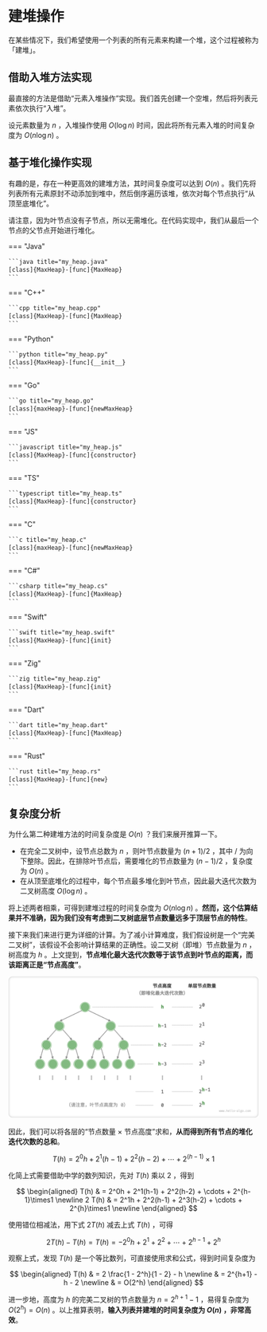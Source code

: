 # 建堆操作

在某些情况下，我们希望使用一个列表的所有元素来构建一个堆，这个过程被称为「建堆」。

## 借助入堆方法实现

最直接的方法是借助“元素入堆操作”实现。我们首先创建一个空堆，然后将列表元素依次执行“入堆”。

设元素数量为 $n$ ，入堆操作使用 $O(\log{n})$ 时间，因此将所有元素入堆的时间复杂度为 $O(n \log n)$ 。

## 基于堆化操作实现

有趣的是，存在一种更高效的建堆方法，其时间复杂度可以达到 $O(n)$ 。我们先将列表所有元素原封不动添加到堆中，然后倒序遍历该堆，依次对每个节点执行“从顶至底堆化”。

请注意，因为叶节点没有子节点，所以无需堆化。在代码实现中，我们从最后一个节点的父节点开始进行堆化。

=== "Java"

    ```java title="my_heap.java"
    [class]{MaxHeap}-[func]{MaxHeap}
    ```

=== "C++"

    ```cpp title="my_heap.cpp"
    [class]{MaxHeap}-[func]{MaxHeap}
    ```

=== "Python"

    ```python title="my_heap.py"
    [class]{MaxHeap}-[func]{__init__}
    ```

=== "Go"

    ```go title="my_heap.go"
    [class]{maxHeap}-[func]{newMaxHeap}
    ```

=== "JS"

    ```javascript title="my_heap.js"
    [class]{MaxHeap}-[func]{constructor}
    ```

=== "TS"

    ```typescript title="my_heap.ts"
    [class]{MaxHeap}-[func]{constructor}
    ```

=== "C"

    ```c title="my_heap.c"
    [class]{maxHeap}-[func]{newMaxHeap}
    ```

=== "C#"

    ```csharp title="my_heap.cs"
    [class]{MaxHeap}-[func]{MaxHeap}
    ```

=== "Swift"

    ```swift title="my_heap.swift"
    [class]{MaxHeap}-[func]{init}
    ```

=== "Zig"

    ```zig title="my_heap.zig"
    [class]{MaxHeap}-[func]{init}
    ```

=== "Dart"

    ```dart title="my_heap.dart"
    [class]{MaxHeap}-[func]{MaxHeap}
    ```

=== "Rust"

    ```rust title="my_heap.rs"
    [class]{MaxHeap}-[func]{new}
    ```

## 复杂度分析

为什么第二种建堆方法的时间复杂度是 $O(n)$ ？我们来展开推算一下。

- 在完全二叉树中，设节点总数为 $n$ ，则叶节点数量为 $(n + 1) / 2$ ，其中 $/$ 为向下整除。因此，在排除叶节点后，需要堆化的节点数量为 $(n - 1)/2$ ，复杂度为 $O(n)$ 。
- 在从顶至底堆化的过程中，每个节点最多堆化到叶节点，因此最大迭代次数为二叉树高度 $O(\log n)$ 。

将上述两者相乘，可得到建堆过程的时间复杂度为 $O(n \log n)$ 。**然而，这个估算结果并不准确，因为我们没有考虑到二叉树底层节点数量远多于顶层节点的特性**。

接下来我们来进行更为详细的计算。为了减小计算难度，我们假设树是一个“完美二叉树”，该假设不会影响计算结果的正确性。设二叉树（即堆）节点数量为 $n$ ，树高度为 $h$ 。上文提到，**节点堆化最大迭代次数等于该节点到叶节点的距离，而该距离正是“节点高度”**。

![完美二叉树的各层节点数量](build_heap.assets/heapify_operations_count.png)

因此，我们可以将各层的“节点数量 $\times$ 节点高度”求和，**从而得到所有节点的堆化迭代次数的总和**。

$$
T(h) = 2^0h + 2^1(h-1) + 2^2(h-2) + \cdots + 2^{(h-1)}\times1
$$

化简上式需要借助中学的数列知识，先对 $T(h)$ 乘以 $2$ ，得到

$$
\begin{aligned}
T(h) & = 2^0h + 2^1(h-1) + 2^2(h-2) + \cdots + 2^{h-1}\times1 \newline
2 T(h) & = 2^1h + 2^2(h-1) + 2^3(h-2) + \cdots + 2^{h}\times1 \newline
\end{aligned}
$$

使用错位相减法，用下式 $2 T(h)$ 减去上式 $T(h)$ ，可得

$$
2T(h) - T(h) = T(h) = -2^0h + 2^1 + 2^2 + \cdots + 2^{h-1} + 2^h
$$

观察上式，发现 $T(h)$ 是一个等比数列，可直接使用求和公式，得到时间复杂度为

$$
\begin{aligned}
T(h) & = 2 \frac{1 - 2^h}{1 - 2} - h \newline
& = 2^{h+1} - h - 2 \newline
& = O(2^h)
\end{aligned}
$$

进一步地，高度为 $h$ 的完美二叉树的节点数量为 $n = 2^{h+1} - 1$ ，易得复杂度为 $O(2^h) = O(n)$ 。以上推算表明，**输入列表并建堆的时间复杂度为 $O(n)$ ，非常高效**。
